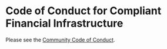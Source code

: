 # Code of Conduct for Compliant Financial Infrastructure

Please see the [Community Code of Conduct](https://www.finos.org/code-of-conduct).
